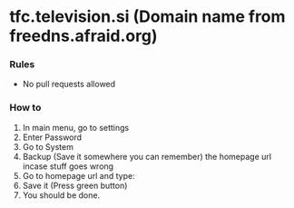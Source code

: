 # tfc.television.si (Domain name from freedns.afraid.org)
### Rules

- No pull requests allowed

### How to

1. In main menu, go to settings
2. Enter Password
3. Go to System
4. Backup (Save it somewhere you can remember) the homepage url incase stuff goes wrong
5. Go to homepage url and type: [](tfc.television.si/)
6. Save it (Press green button)
7. You should be done.
